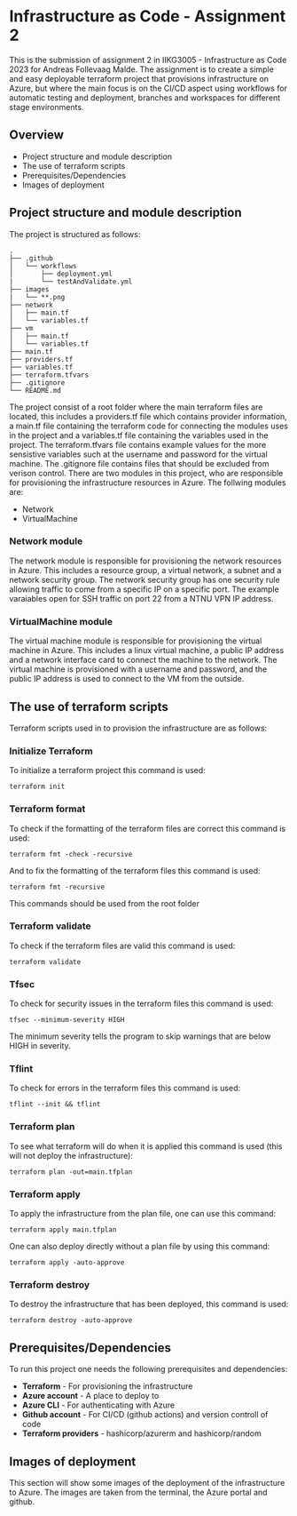 # Infrastructure as Code - Assignment 2
This is the submission of assignment 2 in IIKG3005 - Infrastructure as Code 2023 for Andreas Follevaag Malde. The assignment is to create a simple and easy deployable terraform project that provisions infrastructure on Azure, but where the main focus is on the CI/CD aspect using workflows for automatic testing and deployment, branches and workspaces for different stage environments.

## Overview
- Project structure and module description
- The use of terraform scripts
- Prerequisites/Dependencies
- Images of deployment

## Project structure and module description
The project is structured as follows:
```
.
├── .github
│   └── workflows
│       ├── deployment.yml
|       └── testAndValidate.yml
├── images
|   └── **.png
├── network
│   ├── main.tf
│   └── variables.tf
├── vm
│   ├── main.tf
│   └── variables.tf
├── main.tf
├── providers.tf
├── variables.tf
├── terraform.tfvars
├── .gitignore
└── README.md
```
The project consist of a root folder where the main terraform files are located, this includes a providers.tf file which contains provider information, a main.tf file containing the terraform code for connecting the modules uses in the project and a variables.tf file containing the variables used in the project. The terraform.tfvars file contains example values for the more sensistive variables such at the username and password for the virtual machine. The .gitignore file contains files that should be excluded from verison control.
There are two modules in this project, who are responsible for provisioning the infrastructure resources in Azure. The follwing modules are:
- Network
- VirtualMachine

### Network module
The network module is responsible for provisioning the network resources in Azure. This includes a resource group, a virtual network, a subnet and a network security group. The network security group has one security rule allowing traffic to come from a specific IP on a specific port. The example varaiables open for SSH traffic on port 22 from a NTNU VPN IP address.

### VirtualMachine module
The virtual machine module is responsible for provisioning the virtual machine in Azure. This includes a linux virtual machine, a public IP address and a network interface card to connect the machine to the network. The virtual machine is provisioned with a username and password, and the public IP address is used to connect to the VM from the outside.

## The use of terraform scripts
Terraform scripts used in to provision the infrastructure are as follows:
### Initialize Terraform
To initialize a terraform project this command is used:
```
terraform init
```
### Terraform format
To check if the formatting of the terraform files are correct this command is used:
```
terraform fmt -check -recursive
```
And to fix the formatting of the terraform files this command is used:
```
terraform fmt -recursive
```
This commands should be used from the root folder
### Terraform validate
To check if the terraform files are valid this command is used:
```
terraform validate
```
### Tfsec
To check for security issues in the terraform files this command is used:
```
tfsec --minimum-severity HIGH
```
The minimum severity tells the program to skip warnings that are below HIGH in severity.
### Tflint
To check for errors in the terraform files this command is used:
```
tflint --init && tflint
```
### Terraform plan
To see what terraform will do when it is applied this command is used (this will not deploy the infrastructure):
```
terraform plan -out=main.tfplan
```
### Terraform apply
To apply the infrastructure from the plan file, one can use this command:
```
terraform apply main.tfplan
```
One can also deploy directly without a plan file by using this command:
```
terraform apply -auto-approve
```
### Terraform destroy
To destroy the infrastructure that has been deployed, this command is used:
```
terraform destroy -auto-approve
```
## Prerequisites/Dependencies
To run this project one needs the following prerequisites and dependencies:
- **Terraform** - For provisioning the infrastructure
- **Azure account** - A place to deploy to
- **Azure CLI** - For authenticating with Azure
- **Github account** - For CI/CD (github actions) and version controll of code
- **Terraform providers** - hashicorp/azurerm and hashicorp/random

## Images of deployment
This section will show some images of the deployment of the infrastructure to Azure. The images are taken from the terminal, the Azure portal and github.

